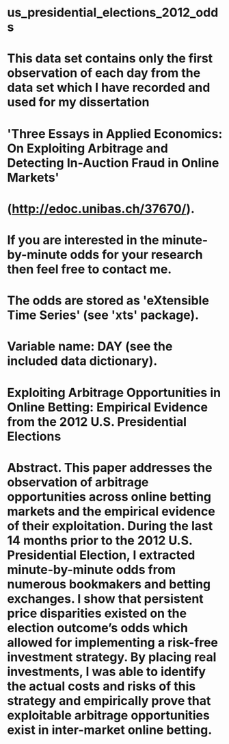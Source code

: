 # us_presidential_elections_2012_odds
#
# This data set contains only the first observation of each day from the data set which I have recorded and used for my dissertation
# 'Three Essays in Applied Economics: On Exploiting Arbitrage and Detecting In-Auction Fraud in Online Markets'
# (http://edoc.unibas.ch/37670/).
# 
# If you are interested in the minute-by-minute odds for your research then feel free to contact me.
# 
# The odds are stored as 'eXtensible Time Series' (see 'xts' package).
# Variable name: <market>_<event>_<outcome>DAY (see the included data dictionary).
# 
# Exploiting Arbitrage Opportunities in Online Betting: Empirical Evidence from the 2012 U.S. Presidential Elections
# 
# Abstract. This paper addresses the observation of arbitrage opportunities across online betting markets and the empirical evidence of their exploitation. During the last 14 months prior to the 2012 U.S. Presidential Election, I extracted minute-by-minute odds from numerous bookmakers and betting exchanges. I show that persistent price disparities existed on the election outcome’s odds which allowed for implementing a risk-free investment strategy. By placing real investments, I was able to identify the actual costs and risks of this strategy and empirically prove that exploitable arbitrage opportunities exist in inter-market online betting.
